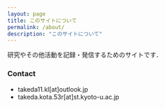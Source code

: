 ```yaml
---
layout: page
title: このサイトについて
permalink: /about/
description: "このサイトについて"
---
```


研究やその他活動を記録・発信するためのサイトです．

### Contact
- takeda11.kl[at]outlook.jp
- takeda.kota.53r[at]st.kyoto-u.ac.jp
<!-- *このサイトに載っている情報は個人的な解釈を含んでいる場合があるため，必要に応じて1次情報を参照してください．* -->
